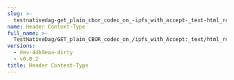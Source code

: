```yaml
---
slug: >-
  testnativedag-get_plain_cbor_codec_on_-ipfs_with_accept-_text-html_returns_html_(dag-index-html)-header_content-type
name: Header Content-Type
full_name: >-
  TestNativeDag/GET_plain_CBOR_codec_on_/ipfs_with_Accept:_text/html_returns_HTML_(dag-index-html)/Header_Content-Type
versions:
  - dev-44b0eaa-dirty
  - v0.0.2
title: Header Content-Type
---
```


